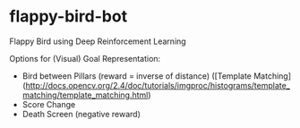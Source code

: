 # flappy-bird-bot
Flappy Bird using Deep Reinforcement Learning

Options for (Visual) Goal Representation: 
  * Bird between Pillars (reward = inverse of distance) ([Template Matching] (http://docs.opencv.org/2.4/doc/tutorials/imgproc/histograms/template_matching/template_matching.html)
  * Score Change
  * Death Screen (negative reward)
  

